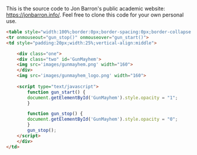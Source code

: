 This is the source code to Jon Barron's public academic website: https://jonbarron.info/. Feel free to clone this code for your own personal use.


```html
<table style="width:100%;border:0px;border-spacing:0px;border-collapse:separate;margin-right:auto;margin-left:auto;"><tbody>
<tr onmouseout="gun_stop()" onmouseover="gun_start()">
<td style="padding:20px;width:25%;vertical-align:middle">

    <div class="one">
    <div class="two" id='GunMayhem'>
    <img src='images/gunmayhem.png' width="160">
    </div>
    <img src='images/gunmayhem_logo.png' width="160">
    
    <script type="text/javascript">
        function gun_start() {
        document.getElementById('GunMayhem').style.opacity = "1";
        }

        function gun_stop() {
        document.getElementById('GunMayhem').style.opacity = "0";
        }
        gun_stop();
    </script>
    </div>
</td>
```